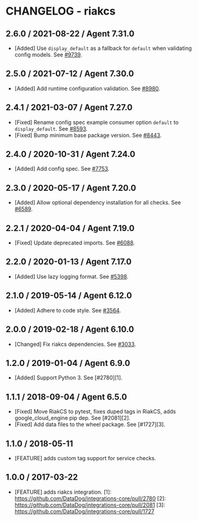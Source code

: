 # CHANGELOG - riakcs

## 2.6.0 / 2021-08-22 / Agent 7.31.0

* [Added] Use `display_default` as a fallback for `default` when validating config models. See [#9739](https://github.com/DataDog/integrations-core/pull/9739).

## 2.5.0 / 2021-07-12 / Agent 7.30.0

* [Added] Add runtime configuration validation. See [#8980](https://github.com/DataDog/integrations-core/pull/8980).

## 2.4.1 / 2021-03-07 / Agent 7.27.0

* [Fixed] Rename config spec example consumer option `default` to `display_default`. See [#8593](https://github.com/DataDog/integrations-core/pull/8593).
* [Fixed] Bump minimum base package version. See [#8443](https://github.com/DataDog/integrations-core/pull/8443).

## 2.4.0 / 2020-10-31 / Agent 7.24.0

* [Added] Add config spec. See [#7753](https://github.com/DataDog/integrations-core/pull/7753).

## 2.3.0 / 2020-05-17 / Agent 7.20.0

* [Added] Allow optional dependency installation for all checks. See [#6589](https://github.com/DataDog/integrations-core/pull/6589).

## 2.2.1 / 2020-04-04 / Agent 7.19.0

* [Fixed] Update deprecated imports. See [#6088](https://github.com/DataDog/integrations-core/pull/6088).

## 2.2.0 / 2020-01-13 / Agent 7.17.0

* [Added] Use lazy logging format. See [#5398](https://github.com/DataDog/integrations-core/pull/5398).

## 2.1.0 / 2019-05-14 / Agent 6.12.0

* [Added] Adhere to code style. See [#3564](https://github.com/DataDog/integrations-core/pull/3564).

## 2.0.0 / 2019-02-18 / Agent 6.10.0

* [Changed] Fix riakcs dependencies. See [#3033](https://github.com/DataDog/integrations-core/pull/3033).

## 1.2.0 / 2019-01-04 / Agent 6.9.0

* [Added] Support Python 3. See [#2780][1].

## 1.1.1 / 2018-09-04 / Agent 6.5.0

* [Fixed] Move RiakCS to pytest, fixes duped tags in RiakCS, adds google_cloud_engine pip dep. See [#2081][2].
* [Fixed] Add data files to the wheel package. See [#1727][3].

## 1.1.0 / 2018-05-11

* [FEATURE] adds custom tag support for service checks.

## 1.0.0 / 2017-03-22

* [FEATURE] adds riakcs integration.
[1]: https://github.com/DataDog/integrations-core/pull/2780
[2]: https://github.com/DataDog/integrations-core/pull/2081
[3]: https://github.com/DataDog/integrations-core/pull/1727

